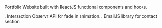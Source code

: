 Portfolio Website built with ReactJS functional components and hooks.

. Intersection Observr API for fade in animation.
. EmailJS library for contact section.
